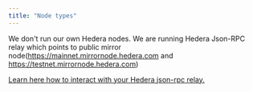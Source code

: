 ```yaml
---
title: "Node types"
---
```


We don't run our own Hedera nodes. We are running Hedera Json-RPC relay which points to public mirror node(https://mainnet.mirrornode.hedera.com and https://testnet.mirrornode.hedera.com)

[Learn here how to interact with your Hedera json-rpc relay.](3_hedera-connect-to-a-relay.md)
